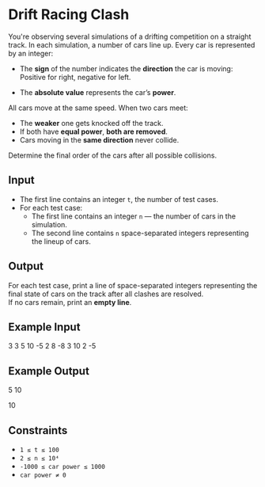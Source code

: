 # Drift Racing Clash

You're observing several simulations of a drifting competition on a straight track. In each simulation, a number of cars line up. Every car is represented by an integer:

- The **sign** of the number indicates the **direction** the car is moving:  
  Positive for right, negative for left.

- The **absolute value** represents the car’s **power**.

All cars move at the same speed. When two cars meet:
- The **weaker** one gets knocked off the track.
- If both have **equal power**, **both are removed**.
- Cars moving in the **same direction** never collide.

Determine the final order of the cars after all possible collisions.

## Input

- The first line contains an integer `t`, the number of test cases.
- For each test case:
  - The first line contains an integer `n` — the number of cars in the simulation.
  - The second line contains `n` space-separated integers representing the lineup of cars.

## Output

For each test case, print a line of space-separated integers representing the final state of cars on the track after all clashes are resolved.  
If no cars remain, print an **empty line**.

## Example Input

3
3
5 10 -5
2
8 -8
3
10 2 -5

## Example Output

5 10

10


## Constraints

- `1 ≤ t ≤ 100`  
- `2 ≤ n ≤ 10⁴`  
- `-1000 ≤ car power ≤ 1000`  
- `car power ≠ 0`
